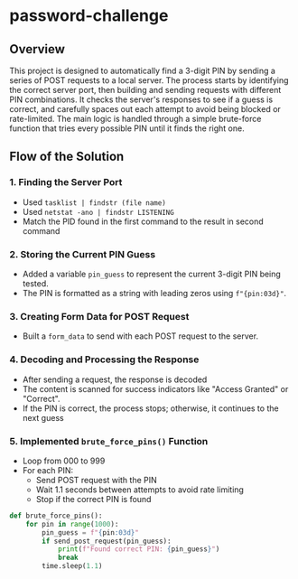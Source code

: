 # password-challenge


## Overview

This project is designed to automatically find a 3-digit PIN by sending a series of POST requests to a local server. The process starts by identifying the correct server port, then building and sending requests with different PIN combinations. It checks the server's responses to see if a guess is correct, and carefully spaces out each attempt to avoid being blocked or rate-limited. The main logic is handled through a simple brute-force function that tries every possible PIN until it finds the right one.

## Flow of the Solution

### 1. Finding the Server Port

- Used `tasklist | findstr (file name)`
- Used `netstat -ano | findstr LISTENING`
- Match the PID found in the first command to the result in second command


### 2. Storing the Current PIN Guess

- Added a variable `pin_guess` to represent the current 3-digit PIN being tested.
- The PIN is formatted as a string with leading zeros using `f"{pin:03d}"`.


### 3. Creating Form Data for POST Request

- Built a `form_data` to send with each POST request to the server.


### 4. Decoding and Processing the Response

- After sending a request, the response is decoded 
- The content is scanned for success indicators like "Access Granted" or "Correct".
- If the PIN is correct, the process stops; otherwise, it continues to the next guess

### 5. Implemented `brute_force_pins()` Function

- Loop from 000 to 999
- For each PIN:
  - Send POST request with the PIN
  - Wait 1.1 seconds between attempts to avoid rate limiting
  - Stop if the correct PIN is found

```python
def brute_force_pins():
    for pin in range(1000):
        pin_guess = f"{pin:03d}"
        if send_post_request(pin_guess):
            print(f"Found correct PIN: {pin_guess}")
            break
        time.sleep(1.1)
```


